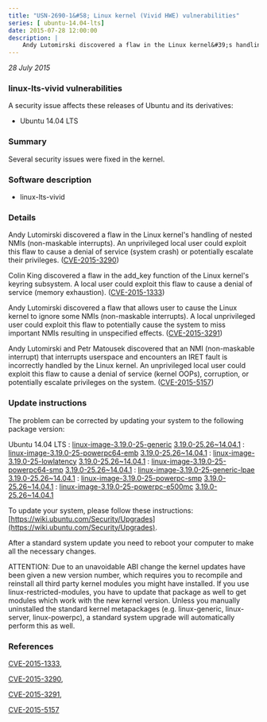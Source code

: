 ```yaml
---
title: "USN-2690-1&#58; Linux kernel (Vivid HWE) vulnerabilities"
series: [ ubuntu-14.04-lts]
date: 2015-07-28 12:00:00
description: |
    Andy Lutomirski discovered a flaw in the Linux kernel&#39;s handling of nested NMIs (non-maskable interrupts). An unprivileged local user could exploit this flaw to cause a denial of service (system crash) or potentially escalate their privileges. ([CVE-2015-3290](http://people.ubuntu.com/~ubuntu-security/cve/CVE-2015-3290))
--- 
```

 
 

*28 July 2015*

### linux-lts-vivid vulnerabilities

A security issue affects these releases of Ubuntu and its derivatives:

* Ubuntu 14.04 LTS

### Summary

Several security issues were fixed in the kernel. 

### Software description

* linux-lts-vivid 

### Details

Andy Lutomirski discovered a flaw in the Linux kernel&#39;s handling of nested NMIs (non-maskable interrupts). An unprivileged local user could exploit this flaw to cause a denial of service (system crash) or potentially escalate their privileges. ([CVE-2015-3290](http://people.ubuntu.com/~ubuntu-security/cve/CVE-2015-3290))

Colin King discovered a flaw in the add_key function of the Linux kernel&#39;s keyring subsystem. A local user could exploit this flaw to cause a denial of service (memory exhaustion). ([CVE-2015-1333](http://people.ubuntu.com/~ubuntu-security/cve/CVE-2015-1333))

Andy Lutomirski discovered a flaw that allows user to cause the Linux kernel to ignore some NMIs (non-maskable interrupts). A local unprivileged user could exploit this flaw to potentially cause the system to miss important NMIs resulting in unspecified effects. ([CVE-2015-3291](http://people.ubuntu.com/~ubuntu-security/cve/CVE-2015-3291))

Andy Lutomirski and Petr Matousek discovered that an NMI (non-maskable interrupt) that interrupts userspace and encounters an IRET fault is incorrectly handled by the Linux kernel. An unprivileged local user could exploit this flaw to cause a denial of service (kernel OOPs), corruption, or potentially escalate privileges on the system. ([CVE-2015-5157](http://people.ubuntu.com/~ubuntu-security/cve/CVE-2015-5157)) 

### Update instructions

The problem can be corrected by updating your system to the following package version:

Ubuntu 14.04 LTS
 : [linux-image-3.19.0-25-generic](https://launchpad.net/ubuntu/+source/linux-lts-vivid) <span> [3.19.0-25.26~14.04.1](https://launchpad.net/ubuntu/+source/linux-lts-vivid/3.19.0-25.26~14.04.1) </span> 
 : [linux-image-3.19.0-25-powerpc64-emb](https://launchpad.net/ubuntu/+source/linux-lts-vivid) <span> [3.19.0-25.26~14.04.1](https://launchpad.net/ubuntu/+source/linux-lts-vivid/3.19.0-25.26~14.04.1) </span> 
 : [linux-image-3.19.0-25-lowlatency](https://launchpad.net/ubuntu/+source/linux-lts-vivid) <span> [3.19.0-25.26~14.04.1](https://launchpad.net/ubuntu/+source/linux-lts-vivid/3.19.0-25.26~14.04.1) </span> 
 : [linux-image-3.19.0-25-powerpc64-smp](https://launchpad.net/ubuntu/+source/linux-lts-vivid) <span> [3.19.0-25.26~14.04.1](https://launchpad.net/ubuntu/+source/linux-lts-vivid/3.19.0-25.26~14.04.1) </span> 
 : [linux-image-3.19.0-25-generic-lpae](https://launchpad.net/ubuntu/+source/linux-lts-vivid) <span> [3.19.0-25.26~14.04.1](https://launchpad.net/ubuntu/+source/linux-lts-vivid/3.19.0-25.26~14.04.1) </span> 
 : [linux-image-3.19.0-25-powerpc-smp](https://launchpad.net/ubuntu/+source/linux-lts-vivid) <span> [3.19.0-25.26~14.04.1](https://launchpad.net/ubuntu/+source/linux-lts-vivid/3.19.0-25.26~14.04.1) </span> 
 : [linux-image-3.19.0-25-powerpc-e500mc](https://launchpad.net/ubuntu/+source/linux-lts-vivid) <span> [3.19.0-25.26~14.04.1](https://launchpad.net/ubuntu/+source/linux-lts-vivid/3.19.0-25.26~14.04.1) </span> 

To update your system, please follow these instructions: [https://wiki.ubuntu.com/Security/Upgrades](https://wiki.ubuntu.com/Security/Upgrades).

After a standard system update you need to reboot your computer to make all the necessary changes.

ATTENTION: Due to an unavoidable ABI change the kernel updates have been given a new version number, which requires you to recompile and reinstall all third party kernel modules you might have installed. If you use linux-restricted-modules, you have to update that package as well to get modules which work with the new kernel version. Unless you manually uninstalled the standard kernel metapackages (e.g. linux-generic, linux-server, linux-powerpc), a standard system upgrade will automatically perform this as well. 

### References

 
 [CVE-2015-1333](http://people.ubuntu.com/~ubuntu-security/cve/CVE-2015-1333), 

 [CVE-2015-3290](http://people.ubuntu.com/~ubuntu-security/cve/CVE-2015-3290), 

 [CVE-2015-3291](http://people.ubuntu.com/~ubuntu-security/cve/CVE-2015-3291), 

 [CVE-2015-5157](http://people.ubuntu.com/~ubuntu-security/cve/CVE-2015-5157)
 

